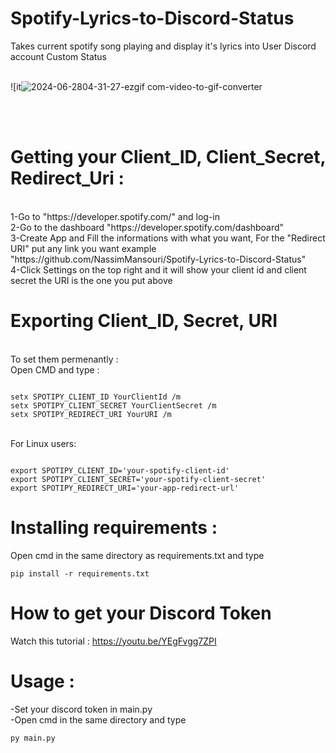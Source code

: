 # Spotify-Lyrics-to-Discord-Status
Takes current spotify song playing and display it's lyrics into User Discord account Custom Status
<br>
<br>

![it![2024-06-2804-31-27-ezgif com-video-to-gif-converter](https://github.com/Graychii/Spotify-Lyrics-to-Discord-Status/assets/123596322/f1703596-c281-4e12-a799-cce7df02289f)


<br>
<br>

# Getting your Client_ID, Client_Secret, Redirect_Uri :

<br>
1-Go to "https://developer.spotify.com/" and log-in
<br>
2-Go to the dashboard "https://developer.spotify.com/dashboard"
<br>
3-Create App and Fill the informations with what you want, For the "Redirect URI" put any link you want example "https://github.com/NassimMansouri/Spotify-Lyrics-to-Discord-Status"
<br>
4-Click Settings on the top right and it will show your client id and client secret the URI is the one you put above 
<br>

# Exporting Client_ID, Secret, URI

<br>
To set them permenantly : 
<br>
Open CMD and type : 
<br>

```

setx SPOTIPY_CLIENT_ID YourClientId /m
setx SPOTIPY_CLIENT_SECRET YourClientSecret /m
setx SPOTIPY_REDIRECT_URI YourURI /m

```

<br>
For Linux users: 

```

export SPOTIPY_CLIENT_ID='your-spotify-client-id'
export SPOTIPY_CLIENT_SECRET='your-spotify-client-secret'
export SPOTIPY_REDIRECT_URI='your-app-redirect-url'

```

# Installing requirements : 

Open cmd in the same directory as requirements.txt and type 
<br>

```
pip install -r requirements.txt
```

# How to get your Discord Token

Watch this tutorial : 
https://youtu.be/YEgFvgg7ZPI


# Usage : 

-Set your discord token in main.py 
<br>
-Open cmd in the same directory and type

```
py main.py
```
